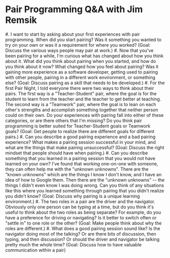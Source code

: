 # Pair Programming Q&A with Jim Remsik

#. I want to start by asking about your first experiences with pair
programming. When did you start pairing? Was it something you wanted to try on
your own or was it a requirement for where you worked? (Goal: Discuss the various ways people may pair at work.)
#. Now that you've been pairing for a while, I'm curious what has changed about how you think about it. What did you think about pairing when you started, and how do you think about it now? What changed how you feel about pairing? Was it gaining more experience as a software developer, getting used to pairing with other people, pairing in a different work environment, or something else? (Goal: Discuss pairing as a skill that needs to be developed.)
#. For the first Pair Night, I told everyone there were two ways to think about their pairs. The first way is a "Teacher-Student" pair, where the goal is for the student to learn from the teacher and the teacher to get better at teaching. The second way is a "Teamwork" pair, where the goal is to lean on each other's strengths and accomplish something together that neither person could on their own. Do your experiences with pairing fall into either of these categories, or are there others that I'm missing? Do you think pair programming is better suited for Teacher-Student goals or Teamwork goals? (Goal: Get people to realize there are different goals for different pairs.)
#. Can you describe a good pairing experience and a bad pairing experience? What makes a pairing session successful in your mind, and what are the things that make pairing unsuccessful? (Goal: Discuss the right mindset that people should have when pairing.)
#. Can you describe something that you learned in a pairing session that you would not have learned on your own? I've found that working one-on-one with someone, they can often help me with the "unknown unknowns". There are the "known unknowns" which are the things I know I don't know, and I have an idea of how to Google them. Then there are the "unknown unknowns" -- the things I didn't even know I was doing wrong. Can you think of any situations like this where you learned something through pairing that you didn't realize you didn't know? (Goal: Discuss why pairing is a unique learning environment.)
#. The two roles in a pair are the driver and the navigator. Obviously only one person can be typing at a time, but do you think it's useful to think about the two roles as being separate? For example, do you have a preference for driving or navigating? Is it better to switch often or "settle in" to one role or the other? (Goal: Make people think about why the roles are different.)
#. What does a good pairing session sound like? Is the navigator doing most of the talking? Or are there bits of discussion, then typing, and then discussion? Or should the driver and navigator be talking pretty much the whole time? (Goal: Discuss how to have valuable communication within a pair)
